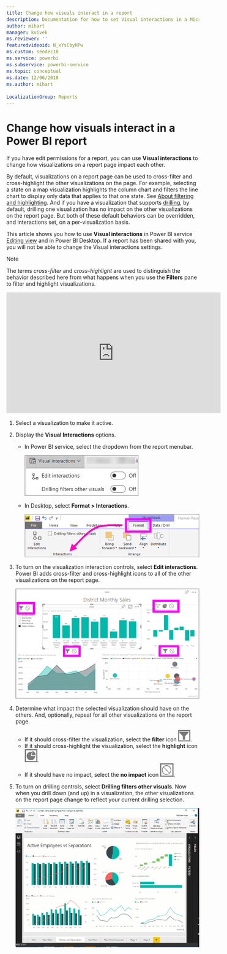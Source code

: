 ```yaml
---
title: Change how visuals interact in a report
description: Documentation for how to set Visual interactions in a Microsoft Power BI service report and a Power BI Desktop report.
author: mihart
manager: kvivek
ms.reviewer: ''
featuredvideoid: N_xYsCbyHPw
ms.custom: seodec18
ms.service: powerbi
ms.subservice: powerbi-service
ms.topic: conceptual
ms.date: 12/06/2018
ms.author: mihart

LocalizationGroup: Reports
---
```

# Change how visuals interact in a Power BI report
If you have edit permissions for a report, you can use **Visual interactions** to change how visualizations on a report page impact each other. 

By default, visualizations on a report page can be used to cross-filter and cross-highlight the other visualizations on the page.
For example, selecting a state on a map visualization highlights the column chart and filters the line chart to display only data that applies to that one state.
See [About filtering and highlighting](power-bi-reports-filters-and-highlighting.md). And if you have a visualization that supports [drilling](consumer/end-user-drill.md), by default, drilling one visualization has no impact on the other visualizations on the report page. But both of these default behaviors can be overridden, and interactions set, on a per-visualization basis.

This article shows you how to use **Visual interactions** in Power BI service [Editing view](service-interact-with-a-report-in-editing-view.md) and in Power BI Desktop. If a report has been shared with you, you will not be able to change the Visual interactions settings.

> [!NOTE]
> The terms *cross-filter* and *cross-highlight* are used to distinguish the behavior described here from what happens when you use the **Filters** pane to filter and highlight visualizations.  
> 
> 

<iframe width="560" height="315" src="https://www.youtube.com/embed/N_xYsCbyHPw?list=PL1N57mwBHtN0JFoKSR0n-tBkUJHeMP2cP" frameborder="0" allowfullscreen></iframe>

1. Select a visualization to make it active.  
2. Display the **Visual Interactions** options.
    - In Power BI service, select the dropdown from the report menubar.

       ![Visual interactions dropdown](media/service-reports-visual-interactions/power-bi-visual-interaction.png)

    - In Desktop, select **Format > Interactions**.

        ![select Format then Interactions](media/service-reports-visual-interactions/pbi-visual-interaction-desktop.png)

3. To turn on the visualization interaction controls, select **Edit interactions**. Power BI adds cross-filter and cross-highlight icons to all of the other visualizations on the report page.
   
    ![report with Visual interactions turned on](media/service-reports-visual-interactions/power-bi-icons-on.png)
3. Determine what impact the selected visualization should have on the others.  And, optionally, repeat for all other visualizations on the report page.
   
   * If it should cross-filter the visualization, select the **filter** icon ![filter icon](media/service-reports-visual-interactions/pbi-filter-icon-outlined.png).
   * If it should cross-highlight the visualization, select the **highlight** icon ![highlight icon](media/service-reports-visual-interactions/pbi-highlight-icon-outlined.png).
   * If it should have no impact, select the **no impact** icon ![no impact icon](media/service-reports-visual-interactions/pbi-noimpact-icon-outlined.png).

4. To turn on drilling controls, select **Drilling filters other visuals**.  Now when you drill down (and up) in a visualization, the other visualizations on the report page change to reflect your current drilling selection. 

   ![video of turning on drilling controls](media/service-reports-visual-interactions/drill2.gif)

